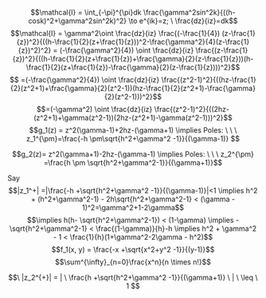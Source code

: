 
$$\mathcal{I} = \int_{-\pi}^{\pi}dk \frac{\gamma^2sin^2k}{((h-cosk)^2+\gamma^2sin^2k)^2} \to e^{ik}=z; \ \frac{dz}{iz}=dk$$
$$\mathcal{I} = \gamma^2\oint \frac{dz}{iz} \frac{(-\frac{1}{4}) (z-\frac{1}{z})^2}{((h-\frac{1}{2}(z+\frac{1}{z}))^2-\frac{\gamma^2}{4}(z-\frac{1}{z})^2)^2} = (-\frac{\gamma^2}{4}) \oint \frac{dz}{iz} \frac{(z-\frac{1}{z})^2}{((h-\frac{1}{2}(z+\frac{1}{z})+\frac{\gamma}{2}(z-\frac{1}{z}))(h-\frac{1}{2}(z+\frac{1}{z})-\frac{\gamma}{2}(z-\frac{1}{z})))^2}$$
$$ =(-\frac{\gamma^2}{4}) \oint \frac{dz}{iz} \frac{(z^2-1)^2}{((hz-\frac{1}{2}(z^2+1)+\frac{\gamma}{2}(z^2-1))(hz-\frac{1}{2}(z^2+1)-\frac{\gamma}{2}(z^2-1)))^2}$$
$$=(-\gamma^2) \oint \frac{dz}{iz} \frac{(z^2-1)^2}{((2hz-(z^2+1)+\gamma(z^2-1))(2hz-(z^2+1)-\gamma(z^2-1)))^2}$$
$$$$
$$g_1(z) = z^2(\gamma-1)+2hz-(\gamma+1) \implies Poles: \ \ \  z_1^{\pm}=\frac{-h \pm\sqrt{h^2+\gamma^2 -1}}{(\gamma-1)} $$



$$g_2(z)= z^2(\gamma+1)-2hz-(\gamma-1) \implies Poles: \ \ \  z_2^{\pm} =\frac{h \pm \sqrt{h^2+\gamma^2-1}}{(\gamma+1)}$$


Say 
$$|z_1^+| =|\frac{-h +\sqrt{h^2+\gamma^2 -1}}{(\gamma-1)}|<1  \implies h^2 + (h^2+\gamma^2-1) - 2h\sqrt{h^2+\gamma^2-1} < (\gamma - 1)^2=\gamma^2+1-2\gamma$$
$$\implies h(h- \sqrt{h^2+\gamma^2-1}) < (1-\gamma) \implies -\sqrt{h^2+\gamma^2-1} < \frac{(1-\gamma)}{h}-h \implies h^2 + \gamma^2 - 1 < \frac{1}{h}(1+\gamma^2-2\gamma - h^2)$$
$$f_1(x, y) = \frac{-x +\sqrt{x^2+y^2 -1}}{(y-1)}$$
$$\sum^{\infty}_{n=0}\frac{x^n}{n \times n!}$$

$$\  |z_2^{+}| = | \ \frac{h +\sqrt{h^2+\gamma^2 -1}}{(\gamma+1)} \ | \ \leq \  1 $$